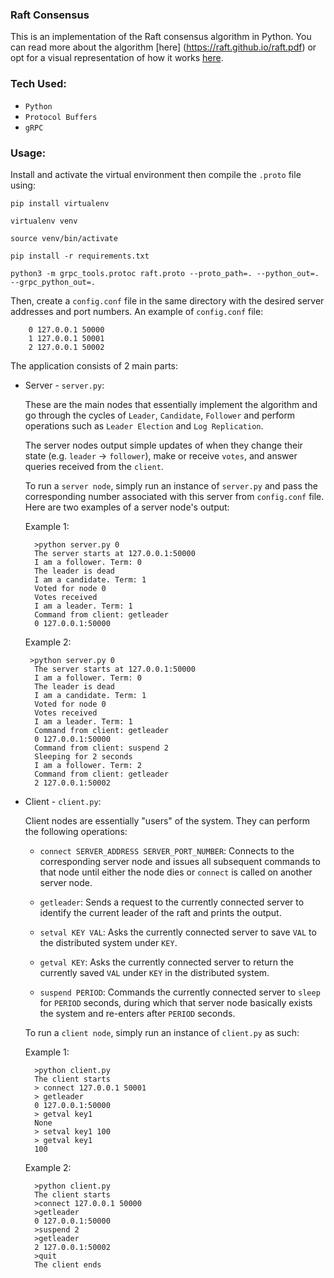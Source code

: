 ### Raft Consensus
This is an implementation of the Raft consensus algorithm in Python. You can read more about the algorithm [here] (https://raft.github.io/raft.pdf) or opt for a visual representation of how it works [here](https://thesecretlivesofdata.com/raft/).

### Tech Used:
- `Python`
- `Protocol Buffers`
- `gRPC`

### Usage:

Install and activate the virtual environment then compile the `.proto` file using:
        
    pip install virtualenv

    virtualenv venv

    source venv/bin/activate

    pip install -r requirements.txt

    python3 -m grpc_tools.protoc raft.proto --proto_path=. --python_out=. --grpc_python_out=.

Then, create a `config.conf` file in the same directory with the desired server addresses and port numbers. An example of `config.conf` file:

        0 127.0.0.1 50000
        1 127.0.0.1 50001
        2 127.0.0.1 50002

The application consists of 2 main parts:

- Server - `server.py`:

    These are the main nodes that essentially implement the algorithm and go through the cycles of `Leader`, `Candidate`, `Follower` and perform operations such as `Leader Election` and `Log Replication`.

    The server nodes output simple updates of when they change their state (e.g. `leader` -> `follower`), make or receive `votes`, and answer queries received from the `client`.

    To run a `server node`, simply run an instance of `server.py` and pass the corresponding number associated with this server from `config.conf` file. Here are two examples of a server node's output: 

    Example 1:

        >python server.py 0
        The server starts at 127.0.0.1:50000
        I am a follower. Term: 0
        The leader is dead
        I am a candidate. Term: 1
        Voted for node 0
        Votes received
        I am a leader. Term: 1
        Command from client: getleader
        0 127.0.0.1:50000
    
    Example 2:

       >python server.py 0
        The server starts at 127.0.0.1:50000
        I am a follower. Term: 0
        The leader is dead
        I am a candidate. Term: 1
        Voted for node 0
        Votes received
        I am a leader. Term: 1
        Command from client: getleader
        0 127.0.0.1:50000
        Command from client: suspend 2
        Sleeping for 2 seconds
        I am a follower. Term: 2
        Command from client: getleader
        2 127.0.0.1:50002

- Client - `client.py`:

    Client nodes are essentially "users" of the system. They can perform the following operations:

    - `connect SERVER_ADDRESS SERVER_PORT_NUMBER`: Connects to the corresponding server node and issues all subsequent commands to that node until either the node dies or `connect` is called on another server node.

    - `getleader`: Sends a request to the currently connected server to identify the current leader of the raft and prints the output.

    - `setval KEY VAL`: Asks the currently connected server to save `VAL` to the distributed system under `KEY`.

    - `getval KEY`: Asks the currently connected server to return the currently saved `VAL` under `KEY` in the distributed system.

    - `suspend PERIOD`: Commands the currently connected server to `sleep` for `PERIOD` seconds, during which that server node basically exists the system and re-enters after `PERIOD` seconds.

    To run a `client node`, simply run an instance of `client.py` as such:

    Example 1: 

        >python client.py
        The client starts
        > connect 127.0.0.1 50001
        > getleader
        0 127.0.0.1:50000
        > getval key1
        None
        > setval key1 100
        > getval key1
        100

    Example 2:

        >python client.py
        The client starts
        >connect 127.0.0.1 50000
        >getleader
        0 127.0.0.1:50000
        >suspend 2
        >getleader
        2 127.0.0.1:50002
        >quit
        The client ends



